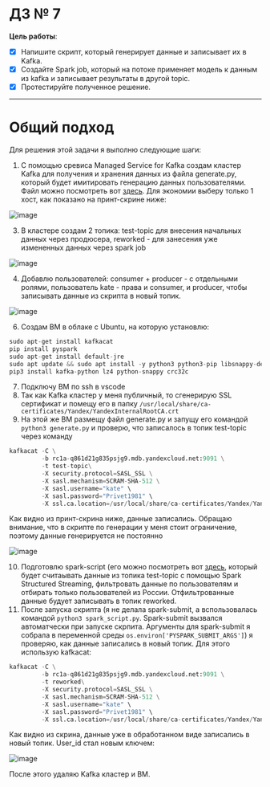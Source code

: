 # ДЗ № 7
**Цель работы**:
- [x] Напишите скрипт, который генерирует данные и записывает их в Kafka.
- [x] Создайте Spark job, который на потоке применяет модель к данным из kafka и записывает результаты в другой topic.
- [x] Протестируйте полученное решение.
<hr>

# Общий подход
Для решения этой задачи я выполню следующие шаги:

1. С помощью сревиса Managed Service for Kafka создам кластер Kafka для получения и хранения данных из файла generate.py, который будет имитировать генерацию данных пользователями. Файл можно посмотреть вот [здесь](https://github.com/shakhovak/MLOps_HW/blob/master/HW_7/generate.py).
Для экономии выберу только 1 хост, как показано на принт-скрине ниже:

![image](https://github.com/shakhovak/MLOps_HW/assets/89096305/dd36415a-352c-49bf-8188-ae60d74d436c)

3. В кластере создам 2 топика: test-topic для внесения начальных данных через продюсера, reworked - для занесения уже измененных данных через spark job
   
![image](https://github.com/shakhovak/MLOps_HW/assets/89096305/2b12224f-8170-4802-b9e4-2f07b7f37a29)

4. Добавлю пользователей: consumer + producer - с отдельными ролями, пользователь kate - права и consumer, и producer, чтобы записывать данные из скрипта в новый топик.
   
![image](https://github.com/shakhovak/MLOps_HW/assets/89096305/d465d0c7-18ac-494b-bdaf-c0bde581402d)

6. Создам ВМ в облаке с Ubuntu, на которую установлю:
```python
sudo apt-get install kafkacat
pip install pyspark
sudo apt-get install default-jre
sudo apt update && sudo apt install -y python3 python3-pip libsnappy-dev && \
pip3 install kafka-python lz4 python-snappy crc32c
```
7. Подключу ВМ по ssh в vscode
8. Так как Kafka кластер у меня публичный, то сгенерирую SSL сертификат и помещу его в папку ```/usr/local/share/ca-certificates/Yandex/YandexInternalRootCA.crt```
9. На этой же ВМ размещу файл generate.py и запущу его командой ```python3 generate.py``` и проверю, что записалось в топик test-topic через команду
```python
kafkacat -C \
         -b rc1a-q861d21g835psjg9.mdb.yandexcloud.net:9091 \
         -t test-topic\
         -X security.protocol=SASL_SSL \
         -X sasl.mechanism=SCRAM-SHA-512 \
         -X sasl.username="kate" \
         -X sasl.password="Privet1981" \
         -X ssl.ca.location=/usr/local/share/ca-certificates/Yandex/YandexInternalRootCA.crt -Z -K:
```
Как видно из принт-скрина ниже, данные записались. Обращаю внимание, что в скрипте по генерации у меня стоит ограничение, поэтому данные генерируется не постоянно

![image](https://github.com/shakhovak/MLOps_HW/assets/89096305/9107363f-4478-4f4a-a5e9-11fe4cd9c76f)

10. Подготовлю spark-script (его можно посмотреть вот [здесь](https://github.com/shakhovak/MLOps_HW/blob/master/HW_7/spark_script.py), который будет считаывать данные из топика test-topic с помощью Spark Structured Streaming, фильтровать данные по пользователям и отбирать только пользователей из России. Отфильтрованные данные будует записывать в топик reworked.
11. После запуска скрипта (я не делала spark-submit, а вспользовалась командой ```python3 spark_script.py```. Spark-submit вызвался автоматчески при запуске скрпита. Аргументы для spark-submit я собрала в переменной среды ```os.environ['PYSPARK_SUBMIT_ARGS']```) я проверяю, как данные записались в новый топик. Для этого использую kafkacat:

```python
kafkacat -C \
         -b rc1a-q861d21g835psjg9.mdb.yandexcloud.net:9091 \
         -t reworked\
         -X security.protocol=SASL_SSL \
         -X sasl.mechanism=SCRAM-SHA-512 \
         -X sasl.username="kate" \
         -X sasl.password="Privet1981" \
         -X ssl.ca.location=/usr/local/share/ca-certificates/Yandex/YandexInternalRootCA.crt -Z -K:
```
Как видно из скрина, данные уже в обработанном виде записались в новый топик. User_id стал новым ключем:

![image](https://github.com/shakhovak/MLOps_HW/assets/89096305/30b25630-8ad0-4e08-8f49-b3a0f1b623cb)

После этого удаляю Kafka кластер и ВМ.



